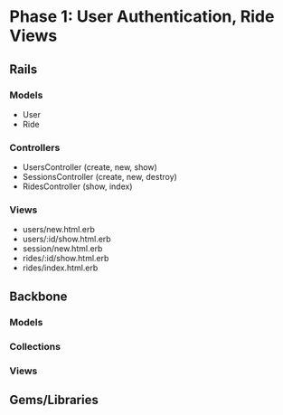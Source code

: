 # Phase 1: User Authentication, Ride Views

## Rails
### Models
* User
* Ride

### Controllers
* UsersController (create, new, show)
* SessionsController (create, new, destroy)
* RidesController (show, index)

### Views
* users/new.html.erb
* users/:id/show.html.erb
* session/new.html.erb
* rides/:id/show.html.erb
* rides/index.html.erb

## Backbone
### Models

### Collections

### Views

## Gems/Libraries
